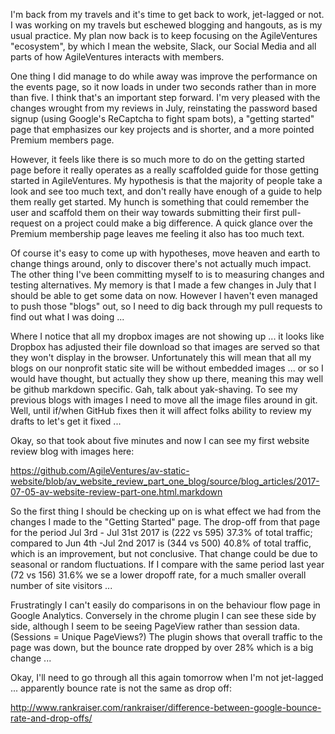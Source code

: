 I'm back from my travels and it's time to get back to work, jet-lagged or not.  I was working on my travels but eschewed blogging and hangouts, as is my usual practice.  My plan now back is to keep focusing on the AgileVentures "ecosystem", by which I mean the website, Slack, our Social Media and all parts of how AgileVentures interacts with members.

One thing I did manage to do while away was improve the performance on the events page, so it now loads in under two seconds rather than in more than five.  I think that's an important step forward.  I'm very pleased with the changes wrought from my reviews in July, reinstating the password based signup (using Google's ReCaptcha to fight spam bots), a "getting started" page that emphasizes our key projects and is shorter, and a more pointed Premium members page. 

However, it feels like there is so much more to do on the getting started page before it really operates as a really scaffolded guide for those getting started in AgileVentures.  My hypothesis is that the majority of people take a look and see too much text, and don't really have enough of a guide to help them really get started.  My hunch is something that could remember the user and scaffold them on their way towards submitting their first pull-request on a project could make a big difference.  A quick glance over the Premium membership page leaves me feeling it also has too much text.

Of course it's easy to come up with hypotheses, move heaven and earth to change things around, only to discover there's not actually much impact.  The other thing I've been committing myself to is to measuring changes and testing alternatives.  My memory is that I made a few changes in July that I should be able to get some data on now.  However I haven't even managed to push those "blogs" out, so I need to dig back through my pull requests to find out what I was doing ...

Where I notice that all my dropbox images are not showing up ... it looks like Dropbox has adjusted their file download so that images are served so that they won't display in the browser.  Unfortunately this will mean that all my blogs on our nonprofit static site will be without embedded images ... or so I would have thought, but actually they show up there, meaning this may well be github markdown specific. Gah, talk about yak-shaving.   To see my previous blogs with images I need to move all the image files around in git.  Well, until if/when GitHub fixes then it will affect folks ability to review my drafts to let's get it fixed ...

Okay, so that took about five minutes and now I can see my first website review blog with images here:

https://github.com/AgileVentures/av-static-website/blob/av_website_review_part_one_blog/source/blog_articles/2017-07-05-av-website-review-part-one.html.markdown

So the first thing I should be checking up on is what effect we had from the changes I made to the "Getting Started" page.  The drop-off from that page for the period Jul 3rd - Jul 31st 2017 is (222 vs 595) 37.3% of total traffic; compared to Jun 4th -Jul 2nd 2017 is (344 vs 500) 40.8% of total traffic, which is an improvement, but not conclusive.  That change could be due to seasonal or random fluctuations. If I compare with the same period last year (72 vs 156) 31.6% we se a lower dropoff rate, for a much smaller overall number of site visitors ...

Frustratingly I can't easily do comparisons in on the behaviour flow page in Google Analytics.  Conversely in the chrome plugin I can see these side by side, although I seem to be seeing PageView rather than session data. (Sessions = Unique PageViews?) The plugin shows that overall traffic to the page was down, but the bounce rate dropped by over 28% which is a big change ...

Okay, I'll need to go through all this again tomorrow when I'm not jet-lagged ... apparently bounce rate is not the same as drop off:

http://www.rankraiser.com/rankraiser/difference-between-google-bounce-rate-and-drop-offs/
